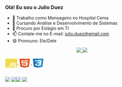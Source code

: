 ### Olá! Eu sou o Julio Duez

- 🔭 Trabalho como Mensageiro no Hospital Cema
- 🌱 Cursando Análise e Desenvolvimento de Sistemas
- 👯 Procuro por Estágio em TI
- 📫 Contate-me no E-mail: julio.duez@gmail.com
- 😄 Pronouns: Ele/Dele

<div align="center">
  <a href="https://github.com/Julioduez">
  <img height="180em" src="https://github-readme-stats.vercel.app/api?username=Julioduez&show_icons=true&theme=algolia&include_all_commits=true&count_private=true"/>
  <img height="180em" src="https://github-readme-stats.vercel.app/api/top-langs/?username=Julioduez&layout=compact&langs_count=7&theme=algolia"/>
</div>

<div style="display: inline_block"><br>
  <img align="center" alt="Rafa-Js" height="30" width="40" src="https://raw.githubusercontent.com/devicons/devicon/master/icons/javascript/javascript-plain.svg">
  <img align="center" alt="Rafa-HTML" height="30" width="40" src="https://raw.githubusercontent.com/devicons/devicon/master/icons/html5/html5-original.svg">
  <img align="center" alt="Rafa-CSS" height="30" width="40" src="https://raw.githubusercontent.com/devicons/devicon/master/icons/css3/css3-original.svg">
</div>

##

<div>
  <a href="https://instagram.com/julio_duezz" target="_blank"><img src="https://img.shields.io/badge/-Instagram-%23E4405F?style=for-the-badge&logo=instagram&logoColor=white" target="_blank"></a>
  <a href = "mailto:julio.duez@gmail.com"><img src="https://img.shields.io/badge/-Gmail-%23333?style=for-the-badge&logo=gmail&logoColor=white" target="_blank </a>
  <a href="https://www.linkedin.com/in/julio-duez-341a26220/" target="_blank"><img src="https://img.shields.io/badge/-LinkedIn-%230077B5?style=for-the-badge&logo=linkedin&logoColor=white" target="_blank"></a>
  <a href="https://api.whatsapp.com/send?phone=5511960671344&text=Julioduez"><img src="https://img.shields.io/badge/WhatsApp-25D366?style=for-the-badge&logo=whatsapp&logoColor=white"></a>
</div>
